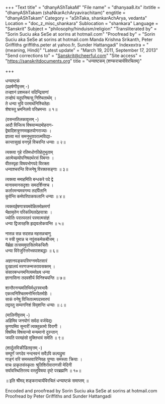+++
"Text title" = "dhanyAShTakaM"
"File name" = "dhanyaa8.itx"
itxtitle = "dhanyAShTakam (shaNkarAchAryavirachitam)"
engtitle = "dhanyAShTakam"
Category = "aShTaka, shankarAchArya, vedanta"
Location = "doc_z_misc_shankara"
Sublocation = "shankara"
Language = "Sanskrit"
Subject = "philosophy/hinduism/religion"
"Transliterated by" = "Sorin Suciu aka SeSe at sorins at hotmail.com"
"Proofread by" = "Sorin Suciu aka SeSe at sorins at hotmail.com Manda Krishna Srikanth, Peter Griffiths griffiths.peter at yahoo.fr, Sunder Hattangadi"
Indexextra = "(meaning, Hindi)"
"Latest update" = "March 19, 2011, September 17, 2013"
"Send corrections to" = "Sanskrit@cheerful.com"
"Site access" = "https://sanskritdocuments.org"
title = "धन्याष्टकम् (शण्कराचार्यविरचितम्)"

+++
  
 धन्याष्टकं   
(प्रहर्षणीवृत्तम् -)  
तज्ज्ञानं प्रशमकरं यदिन्द्रियाणां  
तज्ज्ञेयं यदुपनिषत्सु निश्चितार्थम् ।  
ते धन्या भुवि परमार्थनिश्चितेहाः  
शेषास्तु भ्रमनिलये परिभ्रमन्तः ॥ १॥  
  
(वसन्ततिलकावृत्तम् -)  
आदौ विजित्य विषयान्मदमोहराग-  
द्वेषादिशत्रुगणमाहृतयोगराज्याः ।  
ज्ञात्वा मतं समनुभूयपरात्मविद्या-  
कान्तासुखं वनगृहे विचरन्ति धन्याः ॥ २॥  
  
त्यक्त्वा गृहे रतिमधोगतिहेतुभूताम्  
आत्मेच्छयोपनिषदर्थरसं पिबन्तः ।  
वीतस्पृहा विषयभोगपदे विरक्ता  
धन्याश्चरन्ति विजनेषु विरक्तसङ्गाः ॥ ३॥  
  
त्यक्त्वा ममाहमिति बन्धकरे पदे द्वे  
मानावमानसदृशाः समदर्शिनश्च ।  
कर्तारमन्यमवगम्य तदर्पितानि  
कुर्वन्ति कर्मपरिपाकफलानि धन्याः ॥ ४॥  
  
त्यक्त्वईषणात्रयमवेक्षितमोक्षमर्गा  
भैक्षामृतेन परिकल्पितदेहयात्राः ।  
ज्योतिः परात्परतरं परमात्मसंज्ञं  
धन्या द्विजारहसि हृद्यवलोकयन्ति ॥ ५॥  
  
नासन्न सन्न सदसन्न महसन्नचाणु  
न स्त्री पुमान्न च नपुंसकमेकबीजम् ।  
यैर्ब्रह्म तत्सममुपासितमेकचित्तैः  
धन्या विरेजुरित्तरेभवपाशबद्धाः ॥ ६॥  
  
अज्ञानपङ्कपरिमग्नमपेतसारं  
दुःखालयं मरणजन्मजरावसक्तम् ।  
संसारबन्धनमनित्यमवेक्ष्य धन्या  
ज्ञानासिना तदवशीर्य विनिश्चयन्ति ॥ ७॥  
  
शान्तैरनन्यमतिभिर्मधुरस्वभावैः  
एकत्वनिश्चितमनोभिरपेतमोहैः ।  
साकं वनेषु विजितात्मपदस्वरुपं  
तद्वस्तु सम्यगनिशं विमृशन्ति धन्याः ॥ ८॥  
  
(मालिनीवृत्तम् -)  
अहिमिव जनयोगं सर्वदा वर्जयेद्यः  
कुणपमिव सुनारीं त्यक्तुकामो विरागी ।  
विषमिव विषयान्यो मन्यमानो दुरन्तान्  
जयति परमहंसो मुक्तिभावं समेति ॥ ९॥  
  
(शार्दूलविक्रीडितवृत्तम् -)  
सम्पूर्णं जगदेव नन्दनवनं सर्वेऽपि कल्पद्रुमा  
गाङ्गं वरि समस्तवारिनिवहः पुण्याः समस्ताः क्रियाः ।  
वाचः प्राकृतसंस्कृताः श्रुतिशिरोवाराणसी मेदिनी  
सर्वावस्थितिरस्य वस्तुविषया दृष्टे परब्रह्मणि ॥ १०॥  
  
॥ इति श्रीमद् शङ्कराचार्यविरचितं धन्याष्टकं समाप्तम् ॥  
  
  
  
Encoded and proofread by Sorin Suciu aka SeSe at sorins at hotmail.com  
Proofread by Peter Griffiths and Sunder Hattangadi  
  
